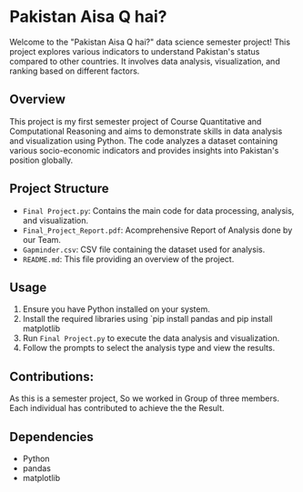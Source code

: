 # Pakistan Aisa Q hai?

Welcome to the "Pakistan Aisa Q hai?" data science semester project! This project explores various indicators to understand Pakistan's status compared to other countries. It involves data analysis, visualization, and ranking based on different factors.

## Overview

This project is my first semester project of Course Quantitative and Computational Reasoning and aims to demonstrate skills in data analysis and visualization using Python. The code analyzes a dataset containing various socio-economic indicators and provides insights into Pakistan's position globally.

## Project Structure

- `Final Project.py`: Contains the main code for data processing, analysis, and visualization.
-  `Final_Project_Report.pdf`: Acomprehensive Report of Analysis done by our Team.
- `Gapminder.csv`: CSV file containing the dataset used for analysis.
- `README.md`: This file providing an overview of the project.

## Usage

1. Ensure you have Python installed on your system.
2. Install the required libraries using `pip install pandas and pip install matplotlib
3. Run `Final Project.py` to execute the data analysis and visualization.
4. Follow the prompts to select the analysis type and view the results.

## Contributions:

As this is a semester project, So we worked in Group of three members. Each individual has contributed to achieve the the Result.

## Dependencies

- Python 
- pandas
- matplotlib


